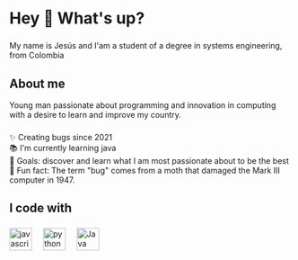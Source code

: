<h1 align="left">Hey 👋 What's up?</h1>

###

<p align="left">My name is Jesús and I'am a student of a degree in systems engineering, from Colombia</p>

###

<h2 align="left">About me</h2>
<p>Young man passionate about programming and innovation in computing with a desire to learn and improve my country.</p>

###

<p align="left">✨ Creating bugs since 2021<br>📚 I'm currently learning java<br>🎯 Goals: discover and learn what I am most passionate about to be the best<br>🎲 Fun fact: The term "bug" comes from a moth that damaged the Mark III computer in 1947.</p>

###

<h2 align="left">I code with</h2>

###

<div align="left">
  <img src="https://cdn.jsdelivr.net/gh/devicons/devicon/icons/javascript/javascript-original.svg" height="40" alt="javascript logo"  />
  <img width="12" />
  <img src="https://cdn.jsdelivr.net/gh/devicons/devicon/icons/typescript/Python-original.svg" height="40" alt="python logo"  />
  <img width="12" />
  <img src="https://cdn.jsdelivr.net/gh/devicons/devicon/icons/react/Java-original.svg" height="40" alt="Java logo"  />
  <img width="12" />

</div>

###
